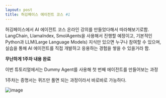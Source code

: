 ```yaml
---
layout: post
title: 허깅페이스 에이전트 코스 #1
---
```


허깅페이스에서 AI 에이전트 코스 온라인 강의를 만들었다해서 따라해보기로함. LangChain, LlamaIndex, SmolAgents을 사용해서 진행할 예정이고, 기본적인 Python과 LLM(Large Language Models) 지식만 있으면 누구나 참여할 수 있으며, 실습을 통해 AI 에이전트를 직접 개발하고 응용하는 경험을 쌓을 수 있을거라 함.




**무난하게 1주차 내용 완료**

이번 튜토리얼에서는 Dummy Agent를 사용해 첫 번째 에이전트를 만들어보는 과정

1주차는 증명서는 퀴즈만 풀면 되는 과정이라서 바로바로 가능하다.


![image](https://github.com/user-attachments/assets/f7b86d37-ba59-46f1-add7-f4bd46a985c2)
